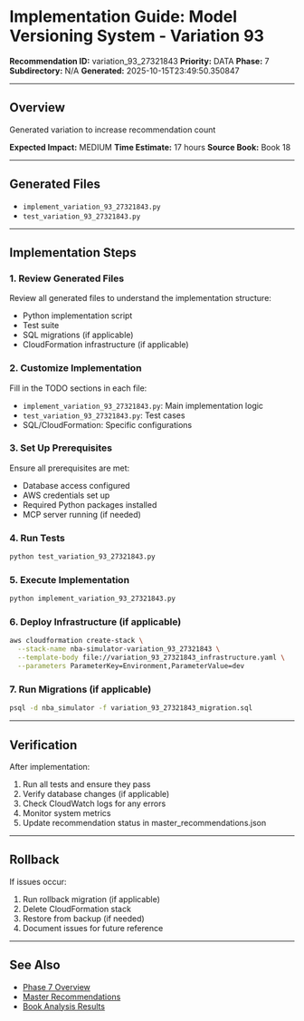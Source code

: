 # Implementation Guide: Model Versioning System - Variation 93

**Recommendation ID:** variation_93_27321843
**Priority:** DATA
**Phase:** 7
**Subdirectory:** N/A
**Generated:** 2025-10-15T23:49:50.350847

---

## Overview

Generated variation to increase recommendation count

**Expected Impact:** MEDIUM
**Time Estimate:** 17 hours
**Source Book:** Book 18

---

## Generated Files

- `implement_variation_93_27321843.py`
- `test_variation_93_27321843.py`

---

## Implementation Steps

### 1. Review Generated Files

Review all generated files to understand the implementation structure:
- Python implementation script
- Test suite
- SQL migrations (if applicable)
- CloudFormation infrastructure (if applicable)

### 2. Customize Implementation

Fill in the TODO sections in each file:
- `implement_variation_93_27321843.py`: Main implementation logic
- `test_variation_93_27321843.py`: Test cases
- SQL/CloudFormation: Specific configurations

### 3. Set Up Prerequisites

Ensure all prerequisites are met:
- Database access configured
- AWS credentials set up
- Required Python packages installed
- MCP server running (if needed)

### 4. Run Tests

```bash
python test_variation_93_27321843.py
```

### 5. Execute Implementation

```bash
python implement_variation_93_27321843.py
```

### 6. Deploy Infrastructure (if applicable)

```bash
aws cloudformation create-stack \
  --stack-name nba-simulator-variation_93_27321843 \
  --template-body file://variation_93_27321843_infrastructure.yaml \
  --parameters ParameterKey=Environment,ParameterValue=dev
```

### 7. Run Migrations (if applicable)

```bash
psql -d nba_simulator -f variation_93_27321843_migration.sql
```

---

## Verification

After implementation:
1. Run all tests and ensure they pass
2. Verify database changes (if applicable)
3. Check CloudWatch logs for any errors
4. Monitor system metrics
5. Update recommendation status in master_recommendations.json

---

## Rollback

If issues occur:
1. Run rollback migration (if applicable)
2. Delete CloudFormation stack
3. Restore from backup (if needed)
4. Document issues for future reference

---

## See Also

- [Phase 7 Overview](/Users/ryanranft/nba-simulator-aws/docs/phases/phase_7/)
- [Master Recommendations](/Users/ryanranft/nba-mcp-synthesis/analysis_results/master_recommendations.json)
- [Book Analysis Results](/Users/ryanranft/nba-mcp-synthesis/analysis_results/)
